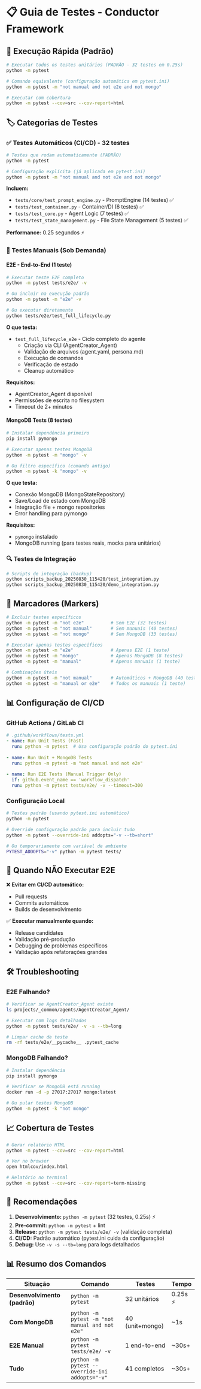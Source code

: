 # 📋 Guia de Testes - Conductor Framework

## 🚀 Execução Rápida (Padrão)

```bash
# Executar todos os testes unitários (PADRÃO - 32 testes em 0.25s)
python -m pytest

# Comando equivalente (configuração automática em pytest.ini)
python -m pytest -m "not manual and not e2e and not mongo"

# Executar com cobertura
python -m pytest --cov=src --cov-report=html
```

## 🏷️ Categorias de Testes

### ✅ Testes Automáticos (CI/CD) - 32 testes
```bash
# Testes que rodam automaticamente (PADRÃO)
python -m pytest

# Configuração explícita (já aplicada em pytest.ini)
python -m pytest -m "not manual and not e2e and not mongo"
```

**Incluem:**
- `tests/core/test_prompt_engine.py` - PromptEngine (14 testes) ✅
- `tests/test_container.py` - Container/DI (6 testes) ✅
- `tests/test_core.py` - Agent Logic (7 testes) ✅  
- `tests/test_state_management.py` - File State Management (5 testes) ✅

**Performance:** 0.25 segundos ⚡

### 🔧 Testes Manuais (Sob Demanda)

#### E2E - End-to-End (1 teste)
```bash
# Executar teste E2E completo
python -m pytest tests/e2e/ -v

# Ou incluir na execução padrão
python -m pytest -m "e2e" -v

# Ou executar diretamente 
python tests/e2e/test_full_lifecycle.py
```

**O que testa:**
- `test_full_lifecycle_e2e` - Ciclo completo do agente
  - Criação via CLI (AgentCreator_Agent)
  - Validação de arquivos (agent.yaml, persona.md)
  - Execução de comandos
  - Verificação de estado
  - Cleanup automático

**Requisitos:**
- AgentCreator_Agent disponível
- Permissões de escrita no filesystem
- Timeout de 2+ minutos

#### MongoDB Tests (8 testes)  
```bash
# Instalar dependência primeiro
pip install pymongo

# Executar apenas testes MongoDB
python -m pytest -m "mongo" -v

# Ou filtro específico (comando antigo)
python -m pytest -k "mongo" -v
```

**O que testa:**
- Conexão MongoDB (MongoStateRepository)
- Save/Load de estado com MongoDB
- Integração file + mongo repositories
- Error handling para pymongo

**Requisitos:**
- `pymongo` instalado
- MongoDB running (para testes reais, mocks para unitários)

### 🔍 Testes de Integração
```bash  
# Scripts de integração (backup)
python scripts_backup_20250830_115420/test_integration.py
python scripts_backup_20250830_115420/demo_integration.py
```

## 🎯 Marcadores (Markers)

```bash
# Excluir testes específicos
python -m pytest -m "not e2e"          # Sem E2E (32 testes)
python -m pytest -m "not manual"       # Sem manuais (40 testes)  
python -m pytest -m "not mongo"        # Sem MongoDB (33 testes)

# Executar apenas testes específicos
python -m pytest -m "e2e"              # Apenas E2E (1 teste)
python -m pytest -m "mongo"            # Apenas MongoDB (8 testes)
python -m pytest -m "manual"           # Apenas manuais (1 teste)

# Combinações úteis
python -m pytest -m "not manual"       # Automáticos + MongoDB (40 testes)
python -m pytest -m "manual or e2e"    # Todos os manuais (1 teste)
```

## 📊 Configuração de CI/CD

### GitHub Actions / GitLab CI
```yaml
# .github/workflows/tests.yml
- name: Run Unit Tests (Fast)
  run: python -m pytest  # Usa configuração padrão do pytest.ini
  
- name: Run Unit + MongoDB Tests  
  run: python -m pytest -m "not manual and not e2e"
  
- name: Run E2E Tests (Manual Trigger Only)
  if: github.event_name == 'workflow_dispatch' 
  run: python -m pytest tests/e2e/ -v --timeout=300
```

### Configuração Local
```bash
# Testes padrão (usando pytest.ini automático)
python -m pytest

# Override configuração padrão para incluir tudo
python -m pytest --override-ini addopts="-v --tb=short"

# Ou temporariamente com variável de ambiente  
PYTEST_ADDOPTS="-v" python -m pytest tests/
```

## 🚫 Quando NÃO Executar E2E

❌ **Evitar em CI/CD automático:**
- Pull requests
- Commits automáticos  
- Builds de desenvolvimento

✅ **Executar manualmente quando:**
- Release candidates
- Validação pré-produção
- Debugging de problemas específicos
- Validação após refatorações grandes

## 🛠️ Troubleshooting

### E2E Falhando?
```bash
# Verificar se AgentCreator_Agent existe
ls projects/_common/agents/AgentCreator_Agent/

# Executar com logs detalhados
python -m pytest tests/e2e/ -v -s --tb=long

# Limpar cache de teste
rm -rf tests/e2e/__pycache__ .pytest_cache
```

### MongoDB Falhando?
```bash
# Instalar dependência
pip install pymongo

# Verificar se MongoDB está running
docker run -d -p 27017:27017 mongo:latest

# Ou pular testes MongoDB
python -m pytest -k "not mongo"
```

## 📈 Cobertura de Testes

```bash
# Gerar relatório HTML
python -m pytest --cov=src --cov-report=html

# Ver no browser
open htmlcov/index.html

# Relatório no terminal
python -m pytest --cov=src --cov-report=term-missing
```

## 🎯 Recomendações

1. **Desenvolvimento:** `python -m pytest` (32 testes, 0.25s) ⚡
2. **Pre-commit:** `python -m pytest` + lint
3. **Release:** `python -m pytest tests/e2e/ -v` (validação completa)
4. **CI/CD:** Padrão automático (pytest.ini cuida da configuração)
5. **Debug:** Use `-v -s --tb=long` para logs detalhados

## 📊 Resumo dos Comandos

| Situação | Comando | Testes | Tempo |
|----------|---------|--------|-------|
| **Desenvolvimento (padrão)** | `python -m pytest` | 32 unitários | 0.25s ⚡ |
| **Com MongoDB** | `python -m pytest -m "not manual and not e2e"` | 40 (unit+mongo) | ~1s |
| **E2E Manual** | `python -m pytest tests/e2e/ -v` | 1 end-to-end | ~30s+ |
| **Tudo** | `python -m pytest --override-ini addopts="-v"` | 41 completos | ~30s+ |